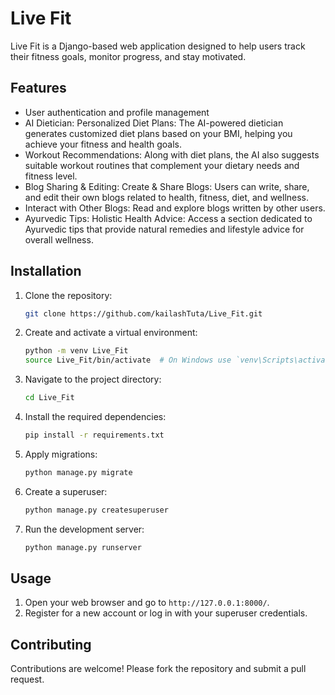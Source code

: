 # Live Fit

Live Fit is a Django-based web application designed to help users track their fitness goals, monitor progress, and stay motivated.

## Features

- User authentication and profile management
- AI Dietician: Personalized Diet Plans: The AI-powered dietician generates customized diet plans based on your BMI, helping you achieve your fitness and health goals.
- Workout Recommendations: Along with diet plans, the AI also suggests suitable workout routines that complement your dietary needs and fitness level.
- Blog Sharing & Editing: Create & Share Blogs: Users can write, share, and edit their own blogs related to health, fitness, diet, and wellness.
- Interact with Other Blogs: Read and explore blogs written by other users.
- Ayurvedic Tips: Holistic Health Advice: Access a section dedicated to Ayurvedic tips that provide natural remedies and lifestyle advice for overall wellness.

## Installation

1. Clone the repository:
   ```bash
   git clone https://github.com/kailashTuta/Live_Fit.git
   ```
2. Create and activate a virtual environment:
   ```bash
   python -m venv Live_Fit
   source Live_Fit/bin/activate  # On Windows use `venv\Scripts\activate`
   ```
3. Navigate to the project directory:
   ```bash
   cd Live_Fit
   ```
4. Install the required dependencies:
   ```bash
   pip install -r requirements.txt
   ```
5. Apply migrations:
   ```bash
   python manage.py migrate
   ```
6. Create a superuser:
   ```bash
   python manage.py createsuperuser
   ```
7. Run the development server:
   ```bash
   python manage.py runserver
   ```

## Usage

1. Open your web browser and go to `http://127.0.0.1:8000/`.
2. Register for a new account or log in with your superuser credentials.

## Contributing

Contributions are welcome! Please fork the repository and submit a pull request.
